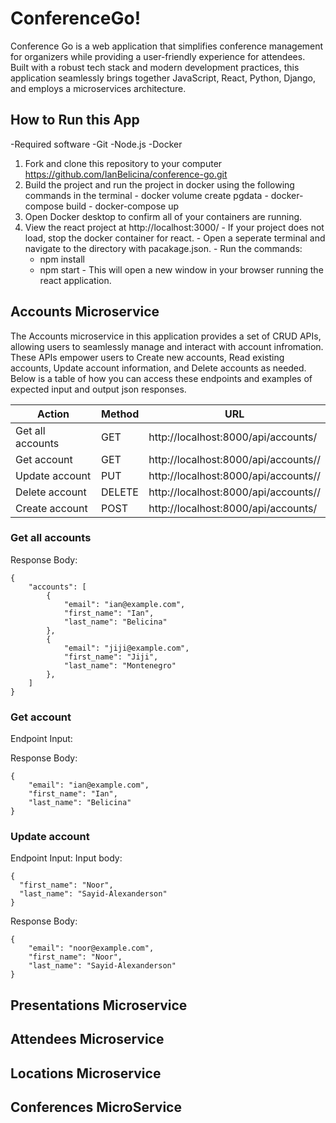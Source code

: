 # ConferenceGo!

Conference Go is a web application that simplifies conference management for organizers while providing a user-friendly experience for attendees. Built with a robust tech stack and modern development practices, this application seamlessly brings together JavaScript, React, Python, Django, and employs a microservices architecture.



## How to Run this App
 -Required software
  -Git
  -Node.js
  -Docker

  1. Fork and clone this repository to your computer <https://github.com/IanBelicina/conference-go.git>
  2. Build the project and run the project in docker using the following commands in the terminal
    - docker volume create pgdata
    - docker-compose build
    - docker-compose up
  3. Open Docker desktop to confirm all of your containers are running.
  4. View the react project at http://localhost:3000/
    - If your project does not load, stop the docker container for react.
    - Open a seperate terminal and navigate to the directory with pacakage.json.
    - Run the commands:
      - npm install
      - npm start
    - This will open a new window in your browser running the react application.


## Accounts Microservice

The Accounts microservice in this application provides a set of CRUD APIs, allowing users to seamlessly manage and interact with account infromation. These APIs empower users to Create new accounts, Read existing accounts, Update account information, and Delete accounts as needed. Below is a table of how you can access these endpoints and examples of expected input and output json responses.

| Action                     | Method | URL                                                 |
| -------------------------- | ------ | --------------------------------------------------- |
| Get all accounts   | GET    | http://localhost:8000/api/accounts/  |
| Get account                | GET    | http://localhost:8000/api/accounts/<email>/ |
| Update account  | PUT    | http://localhost:8000/api/accounts/<email>/ |
| Delete account  | DELETE | http://localhost:8000/api/accounts/<email>/ |
| Create account  | POST   | http://localhost:8000/api/accounts/             |

### Get all accounts


Response Body:

```
{
	"accounts": [
		{
			"email": "ian@example.com",
			"first_name": "Ian",
			"last_name": "Belicina"
		},
		{
			"email": "jiji@example.com",
			"first_name": "Jiji",
			"last_name": "Montenegro"
		},
	]
}
```

### Get account

Endpoint Input: <email>

Response Body:

```
{
	"email": "ian@example.com",
	"first_name": "Ian",
	"last_name": "Belicina"
}
```

### Update account
Endpoint Input: <email>
Input body:

```
{
  "first_name": "Noor",
  "last_name": "Sayid-Alexanderson"
}
```

Response Body:
```
{
	"email": "noor@example.com",
	"first_name": "Noor",
	"last_name": "Sayid-Alexanderson"
}
```


## Presentations Microservice

## Attendees Microservice

## Locations Microservice

## Conferences MicroService

